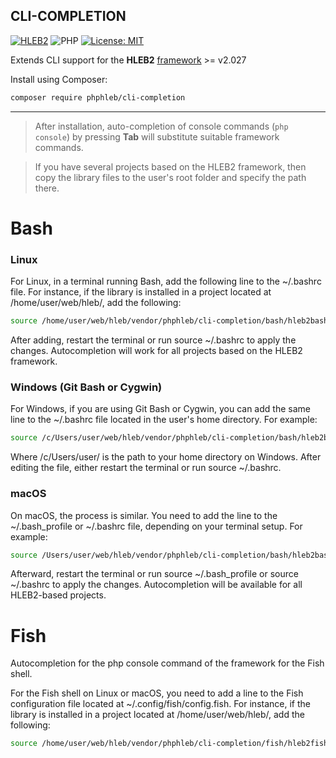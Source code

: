 ## CLI-COMPLETION

[![HLEB2](https://img.shields.io/badge/HLEB-2-darkcyan)](https://github.com/phphleb/hleb) ![PHP](https://img.shields.io/badge/PHP-^8.2-blue) [![License: MIT](https://img.shields.io/badge/License-MIT%20(Free)-brightgreen.svg)](https://github.com/phphleb/hleb/blob/master/LICENSE)

Extends CLI support for the **HLEB2** [framework](https://github.com/phphleb/hleb/) >= v2.027

Install using Composer:
 ```bash
composer require phphleb/cli-completion
 ```
--------------------------

> After installation, auto-completion of console commands (`php console`) by pressing **Tab** will substitute suitable framework commands.

> If you have several projects based on the HLEB2 framework, then copy the library files to the user's root folder and specify the path there.

# Bash

### Linux

For Linux, in a terminal running Bash, add the following line to the ~/.bashrc file. For instance, if the library is installed in a project located at /home/user/web/hleb/, add the following:

```bash
source /home/user/web/hleb/vendor/phphleb/cli-completion/bash/hleb2bash.sh
```

After adding, restart the terminal or run source ~/.bashrc to apply the changes. Autocompletion will work for all projects based on the HLEB2 framework.

### Windows (Git Bash or Cygwin)

For Windows, if you are using Git Bash or Cygwin, you can add the same line to the ~/.bashrc file located in the user's home directory. For example:

```bash
source /c/Users/user/web/hleb/vendor/phphleb/cli-completion/bash/hleb2bash.sh
```

Where /c/Users/user/ is the path to your home directory on Windows. After editing the file, either restart the terminal or run source ~/.bashrc.

### macOS

On macOS, the process is similar. You need to add the line to the ~/.bash_profile or ~/.bashrc file, depending on your terminal setup. For example:

```bash
source /Users/user/web/hleb/vendor/phphleb/cli-completion/bash/hleb2bash.sh
```

Afterward, restart the terminal or run source ~/.bash_profile or source ~/.bashrc to apply the changes. Autocompletion will be available for all HLEB2-based projects.

# Fish

Autocompletion for the php console command of the framework for the Fish shell.

For the Fish shell on Linux or macOS, you need to add a line to the Fish configuration file located at ~/.config/fish/config.fish. For instance, if the library is installed in a project located at /home/user/web/hleb/, add the following:

```bash
source /home/user/web/hleb/vendor/phphleb/cli-completion/fish/hleb2fish.sh
```